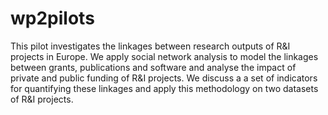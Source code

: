 # wp2pilots
This pilot investigates the linkages between research outputs of R&I projects in Europe. We apply social network analysis to model the linkages between grants, publications and software and analyse the impact of private and public funding of R&I projects. We discuss a a set of indicators for quantifying these linkages and apply this methodology on two datasets of R&I projects.
